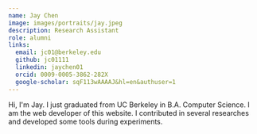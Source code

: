 ```yaml
---
name: Jay Chen
image: images/portraits/jay.jpeg
description: Research Assistant
role: alumni
links:
  email: jc01@berkeley.edu
  github: jc01111
  linkedin: jaychen01
  orcid: 0009-0005-3862-282X
  google-scholar: sqF113wAAAAJ&hl=en&authuser=1
---
```

<!-- Personal description goes here -->
Hi, I'm Jay. I just graduated from UC Berkeley in B.A. Computer Science. I am the web developer of this website. I contributed in several researches and developed some tools during experiments.
